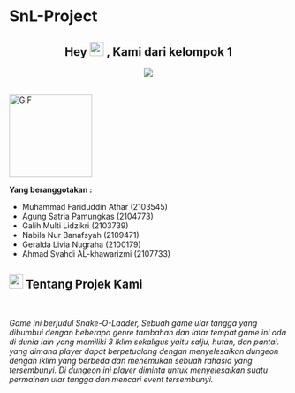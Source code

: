 # SnL-Project
<h2 align="center">Hey <img src="https://media.giphy.com/media/hvRJCLFzcasrR4ia7z/giphy.gif" width="25px"> , Kami dari kelompok 1</a></h2>
<p align="center">
</p>

<p align="center">
  <a href="https://github.com/DenverCoder1/readme-typing-svg"><img src="https://readme-typing-svg.herokuapp.com?lines=Mekatronika+dan+Kecerdasan+Buatan;MKB+3B;OOP;Muhammad+Fariduddin+Athar;Agung+Satria+Pamungkas;Galih+Multi+Lidzikri;Nabila+Nur+Banafsyah;Geralda+Livia+Nugraha;Ahmad+Syahdi+alkhawarizmi&center=true&width=500&height=50"></a>
</p>

<br>

<img align="center" height="150rem" alt="GIF" src="https://media4.giphy.com/media/RbDKaczqWovIugyJmW/200w.webp?cid=ecf05e47yrznhyd4w1cnwbe3hlilpmls3c0mrsymhdzmzp5z&rid=200w.webp" />

**Yang beranggotakan :**
-   Muhammad Fariduddin Athar (2103545)
-   Agung Satria Pamungkas (2104773)
-   Galih Multi Lidzikri (2103739)
-   Nabila Nur Banafsyah (2109471)
-   Geralda Livia Nugraha (2100179)
-   Ahmad Syahdi AL-khawarizmi (2107733)

## <img src="https://media2.giphy.com/media/QssGEmpkyEOhBCb7e1/giphy.gif?cid=ecf05e47a0n3gi1bfqntqmob8g9aid1oyj2wr3ds3mg700bl&rid=giphy.gif" width ="25"><b> Tentang Projek Kami</b>
<br>

<p align="center">

*Game ini berjudul Snake-O-Ladder, Sebuah game ular tangga yang  dibumbui dengan beberapa genre tambahan dan latar tempat game ini ada di dunia lain yang memiliki 3 iklim sekaligus yaitu salju, hutan, dan pantai. yang dimana player dapat  berpetualang dengan menyelesaikan dungeon dengan iklim yang berbeda dan menemukan sebuah rahasia yang tersembunyi. Di dungeon ini player diminta untuk menyelesaikan suatu permainan ular tangga dan mencari event tersembunyi.*

